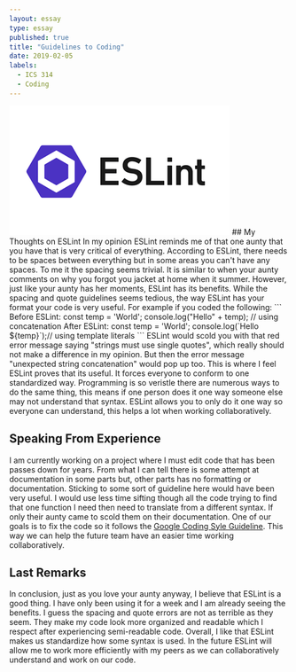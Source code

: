 ```yaml
---
layout: essay
type: essay
published: true
title: "Guidelines to Coding"
date: 2019-02-05
labels:
  - ICS 314
  - Coding
---
```

<img class="ui medium left floating image" src="../images/ESLint_logo.png">
## My Thoughts on ESLint
In my opinion ESLint reminds me of that one aunty that you have that is very critical of everything. According to ESLint, there needs to be spaces between everything but in some areas you can't have any spaces. To me it the spacing seems trivial. It is similar to when your aunty comments on why you forgot you jacket at home when it summer. However, just like your aunty has her moments, ESLint has its benefits. While the spacing and quote guidelines seems tedious, the way ESLint has your format your code is very useful. For example if you coded the following:
```
Before ESLint:
const temp = 'World';
console.log("Hello" + temp); // using concatenation
After ESLint:
const temp = 'World';
console.log(`Hello ${temp}`);// using template literals
```
ESLint would scold you with that red error message saying "strings must use single quotes", which really should not make a difference in my opinion. But then the error message "unexpected string concatenation" would pop up too. This is where I feel ESLint proves that its useful. It forces everyone to conform to one standardized way. Programming is so veristle there are numerous ways to do the same thing, this means if one person does it one way someone else may not understand that syntax. ESLint allows you to only do it one way so everyone can understand, this helps a lot when working collaboratively.

## Speaking From Experience
I am currently working on a project where I must edit code that has been passes down for years. From what I can tell there is some attempt at documentation in some parts but, other parts has no formatting or documentation. Sticking to some sort of guideline here would have been very useful. I would use less time sifting though all the code trying to find that one function I need then need to translate from a different syntax. If only their aunty came to scold them on their documentation. One of our goals is to fix the code so it follows the [Google Coding Syle Guideline](https://google.github.io/styleguide/cppguide.html). This way we can help the future team have an easier time working collaboratively. 

## Last Remarks
In conclusion, just as you love your aunty anyway, I believe that ESLint is a good thing. I have only been using it for a week and I am already seeing the benefits. I guess the spacing and quote errors are not as terrible as they seem. They make my code look more organized and readable which I respect after experiencing semi-readable code. Overall, I like that ESLint makes us standardize how some syntax is used. In the future ESLint will allow me to work more efficiently with my peers as we can collaboratively understand and work on our code.